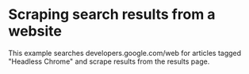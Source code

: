 # Scraping search results from a website

This example searches developers.google.com/web for articles tagged
"Headless Chrome" and scrape results from the results page.
